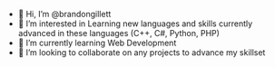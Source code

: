 - 👋 Hi, I’m @brandongillett
- 👀 I’m interested in Learning new languages and skills currently advanced in these languages (C++, C#, Python, PHP)
- 🌱 I’m currently learning Web Development
- 💞️ I’m looking to collaborate on any projects to advance my skillset

<!---
brandongillett/brandongillett is a ✨ special ✨ repository because its `README.md` (this file) appears on your GitHub profile.
You can click the Preview link to take a look at your changes.
--->
